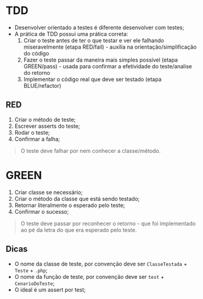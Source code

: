 # TDD
- Desenvolver orientado a testes é diferente desenvolver com testes;
- A prática de TDD possui uma prática correta:
    1. Criar o teste antes de ter o que testar e ver ele falhando miseravelmente (etapa RED/fail) - auxilia na orientação/simplificação do código
    1. Fazer o teste passar da maneira mais simples possível (etapa GREEN/pass) - usada para confirmar a efetividade do teste/analise do retorno
    1. Implementar o código real que deve ser testado (etapa BLUE/refactor)

## RED
1. Criar o método de teste;
1. Escrever asserts do teste;
1. Rodar o teste;
1. Confirmar a falha;
> O teste deve falhar por nem conhecer a classe/método.

# GREEN
1. Criar classe se necessário;
1. Criar o método da classe que está sendo testado;
1. Retornar literalmente o esperado pelo teste;
1. Confirmar o sucesso;
> O teste deve passar por reconhecer o retorno - que foi implementado ao pé da letra do que era esperado pelo teste.

## Dicas
- O nome da classe de teste, por convenção deve ser `ClasseTestada` + `Teste` + `.php`;
- O nome da função de teste, por convenção deve ser `test` + `CenarioDoTeste`;
- O ideal é um assert por test;
